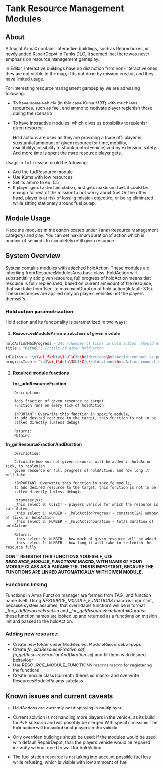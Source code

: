 
# Tank Resource Management Modules

## About
Altought Arma3 contains interactive buildings, such as Rearm boxes, or newly added RepairDepot 
in Tanks DLC, it seemed that there was never emphasis on resource management gameplay.

In Editor, Interactive buildings have no distinction from non-interactive ones, they are 
not visible in the map, if its not done by mission creator, and they have limited usage.

For interesting resource management gampeplay we are adressing following:

- To have some vehicle (in this case Kuma MBT) with much less resources, such as fuel, and ammo
  to motivate player replenish these during the scenario

- To have interactive modules, which gives us possibility to replenish given resource

  Hold actions are used as they are providing a trade off: player is substantial ammount of given resource for 
  time, mobility, reactibility(possibility to shoot/control vehicle) and by extension, safety.
  And more time is spent the more resource player gets.

Usage in TvT mission could be following:
  - Add the fuelResource module
  - Use Kuma with low resources
  - Set its ammo to eq. 0.5
  - If player gets to the fuel station, and gets maximum fuel, it could be enough for rest of the mission to not worry about fuel
    On the other hand, player is at risk of lossing mission objective, or being eliminated while sitting stationary around fuel pump.

## Module Usage
Place the modules in the editor(located under Tanks Resource Management category) and play. You can set maximum duration of action which is number of seconds to completely refill given resource

## System Overview
System contains modules with attached holdAction. These modules are inheriting from  ResourceModulesArea base class. 
HoldAction will substantiallly add given resource, full progress of holdAction means that resource is fully replenished,
based on current ammount of the resource, that can take from 1sec. to maximumDuration of hold action(default: 30s).
These resources are applied only on players vehicles not the players themselfs.

### Hold action parametrization
Hold action and its functonality is parametrized in two ways:

1) #### ResourcesModuleParams subclass of given module

``` c
holdActionMaxProgress = 24; //Number of ticks in hold action. should not be overriden
title = "Refuel"; //title of given hold acton 
    
idleIcon = "\a3\ui_f\data\IGUI\Cfg\holdactions\holdAction_connect_ca.paa"; //path to the idle icon
progressIcon = "\a3\ui_f\data\IGUI\Cfg\holdactions\holdAction_connect_ca.paa"; //path to the progress icon  
```   

2) #### Required module functions
   
    **fnc_addResourceFraction**
        
``` sqf  
    Description:
      
    Adds fraction of given resource to target.
    Function runs on every tick of holdAction

    IMPORTANT: Overwrite this function in specifc module, 
    to add desired resource to the target, this function is not to be
    called directly (unless debug)
          
    Returns:
    Nothing
```
    
   **fn_getResourceFractionAndDuration**
   
``` sqf
    Description:
    
    Calculate how much of given resource will be added in holdActon tick, to replenish 
    given resource on full progress of holdAction, and how long it will take
  
    !IMPORTANT: Overwrite this function in specifc module, 
    to add desired resource to the target, this function is not to be
    called directly (unless debug). 

    Parameter(s):
    _this select 0: OJBECT - players vehicle for which the resource is calculated
    _this select 1: NUMBER - _holdActionProgress - constant(24) number of ticks in holdAction
    _this select 2: NUMBER - _holdActionDuration - total duration of holdAction
      
    Returns:
    _this select 0: NUMBER - how much of given resource will be added
    _this select 1: NUMBER - how long it will take to replenish the resource fully
```

**DON'T REGISTER THIS FUNCTIONS YOURSELF, USE *RESOURCE_MODULE_FUNCTIONS* MACRO, WITH NAME OF YOUR MODULE  CLASS AS A PARAMETER.
THIS IS IMPORTANT, BECAUSE THE FUNCTIONS ARE LINKED AUTOMATICALLY WITH GIVEN MODULE.**

### Functions linking
Functions in Arma Function manager are formed from TAG_ and function name itself.
Using *RESOURCE_MODULE_FUNCTIONS* macro is important, because system assumes, that overridable functions
will be in format *<YourModuleName>_fnc_addResourceFraction* and  *<YourModuleName>_fnc_getResourceFractionAndDuration*
these function names are looked up and returned as a functions on mission init and passed to the holdAction.

### Adding new resource:
- Create new folder under Modules eq. ModuleResourceLollipops
- Create *fn_addResourceFraction.sqf*, *fn_getResourceFractionAndDuration.sqf* and fill them with desired behaviour
- Use RESOURCE_MODULE_FUNCTIONS macros macro for registering the functions
- Create module class (currently theres no macro) and overwrite ResourcesModuleParams subclass

## Known issues and current caveats

- HoldActions are currently not displaying in multiplayer
 
- Current solution is not handling more players in the vehicle, as its build for PvP scenario and will possibly be merged 
  With specific mission: 
  The hold action will be added to all players in the vehicle

- Only overriden buildings should be used: 
  If the modules would be used with default RepairDepot, 
  than the players vehicle would be repaired instantly without need to wait for holdAction

- The fuel station resource is not taking into account possible fuel 
  loss while refueling, which is visible with low ammount of fuel